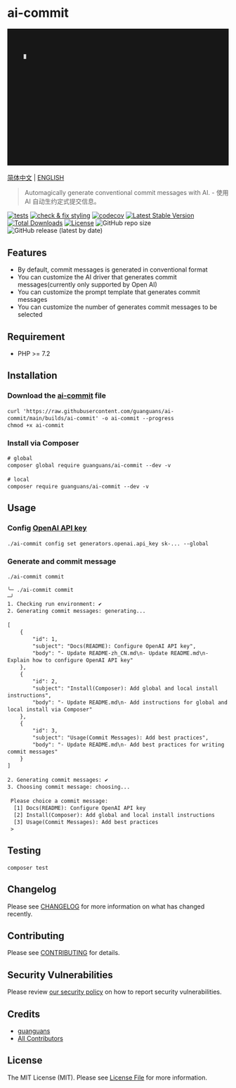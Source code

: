 # ai-commit

![](docs/ai-commit.gif)

[简体中文](README-zh_CN.md) | [ENGLISH](README.md)

> Automagically generate conventional commit messages with AI. - 使用 AI 自动生约定式提交信息。

[![tests](https://github.com/guanguans/ai-commit/workflows/tests/badge.svg)](https://github.com/guanguans/ai-commit/actions)
[![check & fix styling](https://github.com/guanguans/ai-commit/actions/workflows/php-cs-fixer.yml/badge.svg)](https://github.com/guanguans/ai-commit/actions)
[![codecov](https://codecov.io/gh/guanguans/ai-commit/branch/main/graph/badge.svg?token=URGFAWS6S4)](https://codecov.io/gh/guanguans/ai-commit)
[![Latest Stable Version](https://poser.pugx.org/guanguans/ai-commit/v)](//packagist.org/packages/guanguans/ai-commit)
[![Total Downloads](https://poser.pugx.org/guanguans/ai-commit/downloads)](//packagist.org/packages/guanguans/ai-commit)
[![License](https://poser.pugx.org/guanguans/ai-commit/license)](//packagist.org/packages/guanguans/ai-commit)
![GitHub repo size](https://img.shields.io/github/repo-size/guanguans/ai-commit)
![GitHub release (latest by date)](https://img.shields.io/github/v/release/guanguans/ai-commit)

## Features

* By default, commit messages is generated in conventional format
* You can customize the AI driver that generates commit messages(currently only supported by Open AI)
* You can customize the prompt template that generates commit messages
* You can customize the number of generates commit messages to be selected

## Requirement

* PHP >= 7.2

## Installation

### Download the [ai-commit](./builds/ai-commit) file

```shell
curl 'https://raw.githubusercontent.com/guanguans/ai-commit/main/builds/ai-commit' -o ai-commit --progress
chmod +x ai-commit
```

### Install via Composer

```shell
# global
composer global require guanguans/ai-commit --dev -v

# local
composer require guanguans/ai-commit --dev -v
```

## Usage

### Config [OpenAI API key](https://platform.openai.com/account/api-keys)

```shell
./ai-commit config set generators.openai.api_key sk-... --global
```

### Generate and commit message

```shell
./ai-commit commit
```

```shell
╰─ ./ai-commit commit                                                                                  ─╯
1. Checking run environment: ✔
2. Generating commit messages: generating...

[
    {
        "id": 1,
        "subject": "Docs(README): Configure OpenAI API key",
        "body": "- Update README-zh_CN.md\n- Update README.md\n- Explain how to configure OpenAI API key"
    },
    {
        "id": 2,
        "subject": "Install(Composer): Add global and local install instructions",
        "body": "- Update README.md\n- Add instructions for global and local install via Composer"
    },
    {
        "id": 3,
        "subject": "Usage(Commit Messages): Add best practices",
        "body": "- Update README.md\n- Add best practices for writing commit messages"
    }
]

2. Generating commit messages: ✔
3. Choosing commit message: choosing...

 Please choice a commit message:
  [1] Docs(README): Configure OpenAI API key
  [2] Install(Composer): Add global and local install instructions
  [3] Usage(Commit Messages): Add best practices
 > 

```

## Testing

```shell
composer test
```

## Changelog

Please see [CHANGELOG](CHANGELOG.md) for more information on what has changed recently.

## Contributing

Please see [CONTRIBUTING](.github/CONTRIBUTING.md) for details.

## Security Vulnerabilities

Please review [our security policy](../../security/policy) on how to report security vulnerabilities.

## Credits

* [guanguans](https://github.com/guanguans)
* [All Contributors](../../contributors)

## License

The MIT License (MIT). Please see [License File](LICENSE) for more information.
